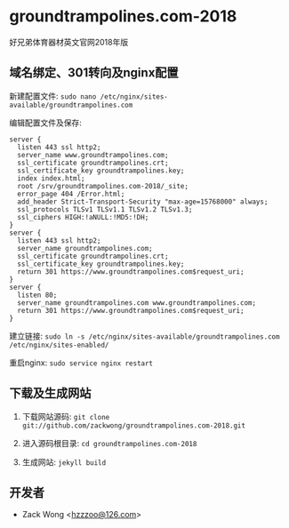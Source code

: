 groundtrampolines.com-2018
=============

好兄弟体育器材英文官网2018年版


域名绑定、301转向及nginx配置
-----

新建配置文件: ``sudo nano /etc/nginx/sites-available/groundtrampolines.com``

编辑配置文件及保存: 

    server {
      listen 443 ssl http2;
      server_name www.groundtrampolines.com;
      ssl_certificate groundtrampolines.crt;
      ssl_certificate_key groundtrampolines.key;
      index index.html;
      root /srv/groundtrampolines.com-2018/_site;
      error_page 404 /Error.html;
      add_header Strict-Transport-Security "max-age=15768000" always;
      ssl_protocols TLSv1 TLSv1.1 TLSv1.2 TLSv1.3;
      ssl_ciphers HIGH:!aNULL:!MD5:!DH;
    }
    server {
      listen 443 ssl http2;
      server_name groundtrampolines.com;
      ssl_certificate groundtrampolines.crt;
      ssl_certificate_key groundtrampolines.key;
      return 301 https://www.groundtrampolines.com$request_uri;
    }
    server {
      listen 80;
      server_name groundtrampolines.com www.groundtrampolines.com;
      return 301 https://www.groundtrampolines.com$request_uri;
    }

建立链接: ``sudo ln -s /etc/nginx/sites-available/groundtrampolines.com /etc/nginx/sites-enabled/``

重启nginx: ``sudo service nginx restart``


下载及生成网站
-----

1. 下载网站源码: ``git clone git://github.com/zackwong/groundtrampolines.com-2018.git``

2. 进入源码根目录: ``cd groundtrampolines.com-2018``

3. 生成网站: ``jekyll build``


开发者
---------

* Zack Wong &lt;hzzzoo@126.com&gt;

